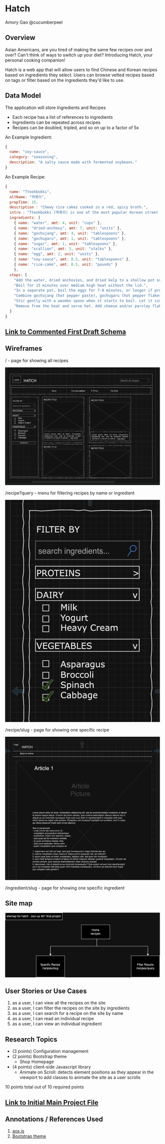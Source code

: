 # Hatch
Amory Gao
@cucumberpeel

## Overview

Asian Americans, are you tired of making the same few recipes over and over? Can't think of ways to switch up your diet? Introducing Hatch, your personal cooking companion!

Hatch is a web app that will allow users to find Chinese and Korean recipes based on ingredients they select. Users can browse vetted recipes based on tags or filter based on the ingredients they'd like to use.

## Data Model

The application will store Ingredients and Recipes

* Each recipe has a list of references to ingredients
* Ingredients can be repeated across recipes
* Recipes can be doubled, tripled, and so on up to a factor of 5x

An Example Ingredient:

```javascript
{
  name: "soy-sauce",
  category: "seasoning",
  description: "A salty sauce made with fermented soybeans."
}
```

An Example Recipe:

```javascript
{
  name: "Tteokbokki",
  altName: "떡볶이",
  prepTime: 15,
  description : "Chewy rice cakes cooked in a red, spicy broth.",
  intro : "Tteokbokki (떡볶이) is one of the most popular Korean street foods in Korea. Among other things, today’s recipe is made with Korean rice cakes and gochujang (Korean chili paste)! It’s super delicious, umami rich and highly addictive! So much so that even if your tummy is full, you will still have some room for these spicy rice cakes!",
  ingredients: [
    { name: "water", amt: 4, unit: "cups" },
    { name: "dried-anchovy", amt: 7, unit: "units" },
    { name: "gochujang", amt: 4, unit: "tablespoons" },
    { name: "gochugaru", amt: 1, unit: "tablespoons" },
    { name: "sugar", amt: 1, unit: "tablespoons" },
    { name: "scallion", amt: 3, unit: "stalks" },
    { name: "egg", amt: 2, unit: "units" },
    { name: "soy-sauce", amt: 0.5, unit: "tablespoons" },
    { name: "rice-cake", amt: 0.5, unit: "pounds" }
    ],
  steps: [
    "Add the water, dried anchovies, and dried kelp to a shallow pot or pan.",
    "Boil for 15 minutes over medium high heat without the lid.",
    "In a separate pot, boil the eggs for 7-8 minutes, or longer if preferred.",
    "Combine gochujang (hot pepper paste), gochugaru (hot pepper flakes), and sugar in a small bowl. Remove the anchovies from the pot and add the rice cake, the mixture in the bowl, the green onion, and hard boiled eggs.",
    "Stir gently with a wooden spoon when it starts to boil. Let it simmer and keep stirring until the rice cake turns soft and the tteokbokki sauce thickens and looks shiny, which should take about 10 to 15 minutes. If the rice cake is not soft enough, add more water and continue stirring until it softens.",
    "Remove from the heat and serve hot. Add cheese and/or parsley flakes if desired."
  ]
}
```

## [Link to Commented First Draft Schema](db.mjs)

## Wireframes

/ - page for showing all recipes

![list](documentation/hatch-all-recipes.png)

/recipe?query - menu for filtering recipes by name or ingredient

![list create](documentation/hatch-filter.png)

/recipe/slug - page for showing one specific recipe

![list](documentation/hatch-recipes-slug.png)

/ingredient/slug - page for showing one specific ingredient

## Site map

![sitemap](documentation/hatch-sitemap.drawio.png)

## User Stories or Use Cases

1. as a user, I can view all the recipes on the site
2. as a user, I can filter the recipes on the site by ingredients
3. as a user, I can search for a recipe on the site by name
4. as a user, I can read an individual recipe
5. as a user, I can view an individual ingredient

## Research Topics

* (3 points) Configuration management
* (2 points) Bootstrap theme
    * Shop Homepage
* (4 points) client-side Javascript library
    * Animate on Scroll: detects element positions as they appear in the viewport to add classes to animate the site as a user scrolls

10 points total out of 10 required points


## [Link to Initial Main Project File](app.mjs) 

## Annotations / References Used

1. [aos.js](https://github.com/michalsnik/aos)
2. [Bootstrap theme](https://startbootstrap.com/template/shop-homepage)

